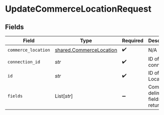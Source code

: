 # UpdateCommerceLocationRequest


## Fields

| Field                                                              | Type                                                               | Required                                                           | Description                                                        |
| ------------------------------------------------------------------ | ------------------------------------------------------------------ | ------------------------------------------------------------------ | ------------------------------------------------------------------ |
| `commerce_location`                                                | [shared.CommerceLocation](../../models/shared/commercelocation.md) | :heavy_check_mark:                                                 | N/A                                                                |
| `connection_id`                                                    | *str*                                                              | :heavy_check_mark:                                                 | ID of the connection                                               |
| `id`                                                               | *str*                                                              | :heavy_check_mark:                                                 | ID of the Location                                                 |
| `fields`                                                           | List[*str*]                                                        | :heavy_minus_sign:                                                 | Comma-delimited fields to return                                   |